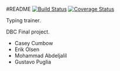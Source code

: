 #README
[![Build Status](https://travis-ci.org/case-eee/typing-trainer.svg?branch=master)](https://travis-ci.org/case-eee/typing-trainer)
[![Coverage Status](https://coveralls.io/repos/case-eee/typing-trainer/badge.png?branch=master)](https://coveralls.io/r/case-eee/typing-trainer?branch=master)

Typing trainer.

DBC Final project.

- Casey Cumbow
- Erik Olsen
- Mohammad Abdeljalil
- Gustavo Puglia
